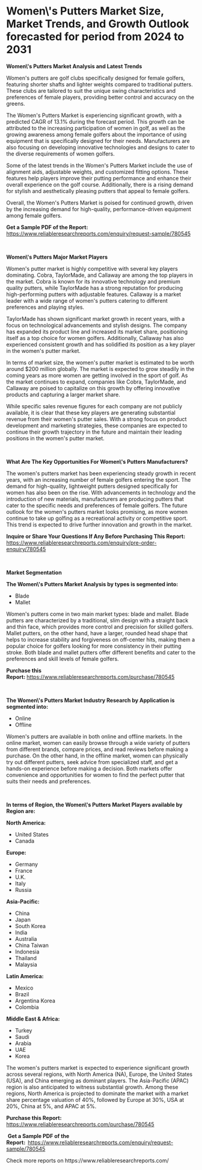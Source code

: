 <p><h1>Women\'s Putters Market Size, Market Trends, and Growth Outlook forecasted for period from 2024 to 2031</h1></p><p><strong>Women\'s Putters Market Analysis and Latest Trends</strong></p>
<p><p>Women's putters are golf clubs specifically designed for female golfers, featuring shorter shafts and lighter weights compared to traditional putters. These clubs are tailored to suit the unique swing characteristics and preferences of female players, providing better control and accuracy on the greens.</p><p>The Women's Putters Market is experiencing significant growth, with a predicted CAGR of 13.1% during the forecast period. This growth can be attributed to the increasing participation of women in golf, as well as the growing awareness among female golfers about the importance of using equipment that is specifically designed for their needs. Manufacturers are also focusing on developing innovative technologies and designs to cater to the diverse requirements of women golfers.</p><p>Some of the latest trends in the Women's Putters Market include the use of alignment aids, adjustable weights, and customized fitting options. These features help players improve their putting performance and enhance their overall experience on the golf course. Additionally, there is a rising demand for stylish and aesthetically pleasing putters that appeal to female golfers.</p><p>Overall, the Women's Putters Market is poised for continued growth, driven by the increasing demand for high-quality, performance-driven equipment among female golfers.</p></p>
<p><strong>Get a Sample PDF of the Report:&nbsp;</strong> <a href="https://www.reliableresearchreports.com/enquiry/request-sample/780545">https://www.reliableresearchreports.com/enquiry/request-sample/780545</a></p>
<p>&nbsp;</p>
<p><strong>Women\'s Putters Major Market Players</strong></p>
<p><p>Women's putter market is highly competitive with several key players dominating. Cobra, TaylorMade, and Callaway are among the top players in the market. Cobra is known for its innovative technology and premium quality putters, while TaylorMade has a strong reputation for producing high-performing putters with adjustable features. Callaway is a market leader with a wide range of women's putters catering to different preferences and playing styles.</p><p>TaylorMade has shown significant market growth in recent years, with a focus on technological advancements and stylish designs. The company has expanded its product line and increased its market share, positioning itself as a top choice for women golfers. Additionally, Callaway has also experienced consistent growth and has solidified its position as a key player in the women's putter market.</p><p>In terms of market size, the women's putter market is estimated to be worth around $200 million globally. The market is expected to grow steadily in the coming years as more women are getting involved in the sport of golf. As the market continues to expand, companies like Cobra, TaylorMade, and Callaway are poised to capitalize on this growth by offering innovative products and capturing a larger market share.</p><p>While specific sales revenue figures for each company are not publicly available, it is clear that these key players are generating substantial revenue from their women's putter sales. With a strong focus on product development and marketing strategies, these companies are expected to continue their growth trajectory in the future and maintain their leading positions in the women's putter market.</p></p>
<p>&nbsp;</p>
<p><strong>What Are The Key Opportunities For Women\'s Putters Manufacturers?</strong></p>
<p><p>The women's putters market has been experiencing steady growth in recent years, with an increasing number of female golfers entering the sport. The demand for high-quality, lightweight putters designed specifically for women has also been on the rise. With advancements in technology and the introduction of new materials, manufacturers are producing putters that cater to the specific needs and preferences of female golfers. The future outlook for the women's putters market looks promising, as more women continue to take up golfing as a recreational activity or competitive sport. This trend is expected to drive further innovation and growth in the market.</p></p>
<p><strong>Inquire or Share Your Questions If Any Before Purchasing This Report:</strong> <a href="https://www.reliableresearchreports.com/enquiry/pre-order-enquiry/780545">https://www.reliableresearchreports.com/enquiry/pre-order-enquiry/780545</a></p>
<p>&nbsp;</p>
<p><strong>Market Segmentation</strong></p>
<p><strong>The Women\'s Putters Market Analysis by types is segmented into:</strong></p>
<p><ul><li>Blade</li><li>Mallet</li></ul></p>
<p><p>Women's putters come in two main market types: blade and mallet. Blade putters are characterized by a traditional, slim design with a straight back and thin face, which provides more control and precision for skilled golfers. Mallet putters, on the other hand, have a larger, rounded head shape that helps to increase stability and forgiveness on off-center hits, making them a popular choice for golfers looking for more consistency in their putting stroke. Both blade and mallet putters offer different benefits and cater to the preferences and skill levels of female golfers.</p></p>
<p><strong>Purchase this Report:&nbsp;</strong><a href="https://www.reliableresearchreports.com/purchase/780545">https://www.reliableresearchreports.com/purchase/780545</a></p>
<p>&nbsp;</p>
<p><strong>The Women\'s Putters Market Industry Research by Application is segmented into:</strong></p>
<p><ul><li>Online</li><li>Offline</li></ul></p>
<p><p>Women's putters are available in both online and offline markets. In the online market, women can easily browse through a wide variety of putters from different brands, compare prices, and read reviews before making a purchase. On the other hand, in the offline market, women can physically try out different putters, seek advice from specialized staff, and get a hands-on experience before making a decision. Both markets offer convenience and opportunities for women to find the perfect putter that suits their needs and preferences.</p></p>
<p>&nbsp;</p>
<p><strong>In terms of Region, the Women\'s Putters Market Players available by Region are:</strong></p>
<p>
    <p> <strong> North America: </strong>
        <ul>
            <li>United States</li>
            <li>Canada</li>
        </ul>
        </p> 
    <p> <strong> Europe: </strong>
        <ul>
            <li>Germany</li>
            <li>France</li>
            <li>U.K.</li>
            <li>Italy</li>
            <li>Russia</li>
        </ul>
        </p> 
    <p> <strong> Asia-Pacific: </strong>
        <ul>
            <li>China</li>
            <li>Japan</li>
            <li>South Korea</li>
            <li>India</li>
            <li>Australia</li>
            <li>China Taiwan</li>
            <li>Indonesia</li>
            <li>Thailand</li>
            <li>Malaysia</li>
        </ul>
        </p> 
    <p> <strong> Latin America: </strong>
        <ul>
            <li>Mexico</li>
            <li>Brazil</li>
            <li>Argentina Korea</li>
            <li>Colombia</li>
        </ul>
        </p> 
    <p> <strong> Middle East & Africa: </strong>
        <ul>
            <li>Turkey</li>
            <li>Saudi</li>
            <li>Arabia</li>
            <li>UAE</li>
            <li>Korea</li>
        </ul>
    </p>
    </p>
<p><p>The women's putters market is expected to experience significant growth across several regions, with North America (NA), Europe, the United States (USA), and China emerging as dominant players. The Asia-Pacific (APAC) region is also anticipated to witness substantial growth. Among these regions, North America is projected to dominate the market with a market share percentage valuation of 40%, followed by Europe at 30%, USA at 20%, China at 5%, and APAC at 5%.</p></p>
<p><strong>Purchase this Report: </strong><a href="https://www.reliableresearchreports.com/purchase/780545">https://www.reliableresearchreports.com/purchase/780545</a></p>
<p>&nbsp;<strong>Get a Sample PDF of the Report:&nbsp;&nbsp;</strong><a href="https://www.reliableresearchreports.com/enquiry/request-sample/780545">https://www.reliableresearchreports.com/enquiry/request-sample/780545</a></p>
<p><strong></strong></p>
<p>Check more reports on https://www.reliableresearchreports.com/</p>
